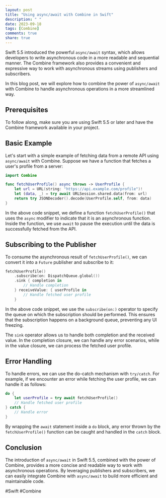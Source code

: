 ```yaml
---
layout: post
title: "Using async/await with Combine in Swift"
description: " "
date: 2023-09-18
tags: [Combine]
comments: true
share: true
---
```


Swift 5.5 introduced the powerful `async/await` syntax, which allows developers to write asynchronous code in a more readable and sequential manner. The Combine framework also provides a convenient and expressive way to work with asynchronous streams using publishers and subscribers.

In this blog post, we will explore how to combine the power of `async/await` with Combine to handle asynchronous operations in a more streamlined way.

## Prerequisites

To follow along, make sure you are using Swift 5.5 or later and have the Combine framework available in your project.

## Basic Example

Let's start with a simple example of fetching data from a remote API using `async/await` with Combine. Suppose we have a function that fetches a user's profile from a server:

```swift
import Combine

func fetchUserProfile() async throws -> UserProfile {
    let url = URL(string: "https://api.example.com/profile")!
    let (data, _) = try await URLSession.shared.data(from: url)
    return try JSONDecoder().decode(UserProfile.self, from: data)
}
```

In the above code snippet, we define a function `fetchUserProfile()` that uses the `async` modifier to indicate that it is an asynchronous function. Inside the function, we use `await` to pause the execution until the data is successfully fetched from the API.

## Subscribing to the Publisher

To consume the asynchronous result of `fetchUserProfile()`, we can convert it into a `Future` publisher and subscribe to it:

```swift
fetchUserProfile()
    .subscribe(on: DispatchQueue.global())
    .sink { completion in
        // Handle completion
    } receiveValue: { userProfile in
        // Handle fetched user profile
    }
```

In the above code snippet, we use the `subscribe(on:)` operator to specify the queue on which the subscription should be performed. This ensures that the subscription happens on a background queue, preventing any UI freezing.

The `sink` operator allows us to handle both completion and the received value. In the completion closure, we can handle any error scenarios, while in the value closure, we can process the fetched user profile.

## Error Handling

To handle errors, we can use the do-catch mechanism with `try/catch`. For example, if we encounter an error while fetching the user profile, we can handle it as follows:

```swift
do {
    let userProfile = try await fetchUserProfile()
    // Handle fetched user profile
} catch {
    // Handle error
}
```

By wrapping the `await` statement inside a `do` block, any error thrown by the `fetchUserProfile()` function can be caught and handled in the `catch` block.

## Conclusion

The introduction of `async/await` in Swift 5.5, combined with the power of Combine, provides a more concise and readable way to work with asynchronous operations. By leveraging publishers and subscribers, we can easily integrate Combine with `async/await` to build more efficient and maintainable code.

#Swift #Combine